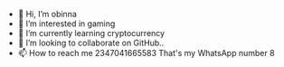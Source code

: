 - 👋 Hi, I’m obinna 
- 👀 I’m interested in gaming 
- 🌱 I’m currently learning cryptocurrency 
- 💞️ I’m looking to collaborate on GitHub..
- 📫 How to reach me 2347041665583
That's my WhatsApp number
8

